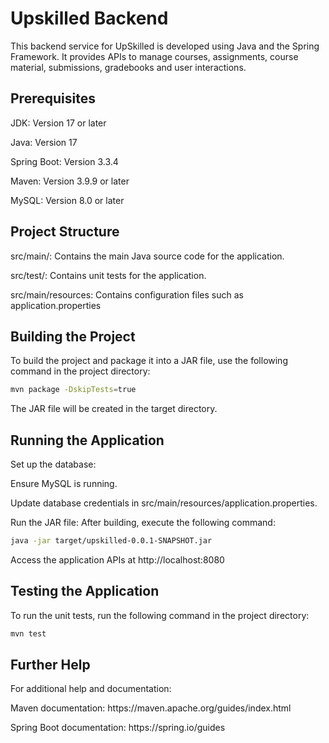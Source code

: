 # **Upskilled Backend**
This backend service for UpSkilled is developed using Java and the Spring Framework. It provides APIs to manage courses, assignments, course material, submissions, gradebooks and user interactions.

## Prerequisites
<p>JDK: Version 17 or later</p>
<p>Java: Version 17</p>
<p>Spring Boot: Version 3.3.4</p>
<p>Maven: Version 3.9.9 or later</p>
<p>MySQL: Version 8.0 or later</p>

## Project Structure
<p>src/main/: Contains the main Java source code for the application.</p>
<p>src/test/: Contains unit tests for the application.</p>
<p>src/main/resources: Contains configuration files such as application.properties</p>

## Building the Project
<p>To build the project and package it into a JAR file, use the following command in the project directory:</p>

```bash
mvn package -DskipTests=true
```
The JAR file will be created in the target directory.

## Running the Application
<p>Set up the database:</p>
<p>Ensure MySQL is running.</p>
<p>Update database credentials in src/main/resources/application.properties.</p>
<p>Run the JAR file: After building, execute the following command:</p>

```bash
java -jar target/upskilled-0.0.1-SNAPSHOT.jar
```
Access the application APIs at http://localhost:8080
                                            
## Testing the Application
<p>To run the unit tests, run the following command in the project directory: </p>

```bash
mvn test
```

## Further Help
<p>For additional help and documentation:</p>
<p>Maven documentation: https://maven.apache.org/guides/index.html</p>
<p>Spring Boot documentation: https://spring.io/guides</p>
